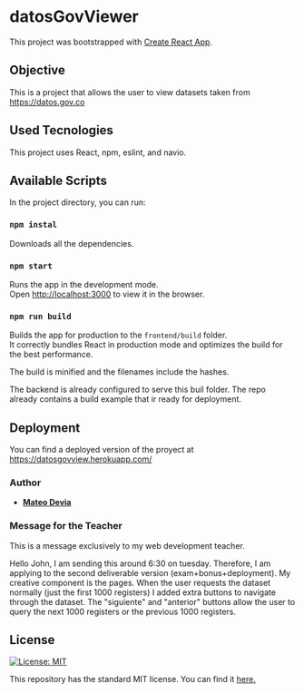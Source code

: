 # datosGovViewer

This project was bootstrapped with [Create React App](https://github.com/facebook/create-react-app).

## Objective

This is a project that allows the  user to view datasets taken from https://datos.gov.co

## Used Tecnologies

This project uses React, npm, eslint, and navio.

## Available Scripts

In the project directory, you can run:

### `npm instal`
Downloads all the dependencies.

### `npm start`

Runs the app in the development mode.<br>
Open [http://localhost:3000](http://localhost:3001) to view it in the browser.

### `npm run build`

Builds the app for production to the `frontend/build` folder.<br>
It correctly bundles React in production mode and optimizes the build for the best performance.

The build is minified and the filenames include the hashes.<br>


The backend is already configured to serve this buil folder.
The repo already contains a build example that ir ready for deployment.

## Deployment

You can find a deployed version of the proyect at https://datosgovview.herokuapp.com/


### Author

* [__Mateo Devia__](https://github.com/mateodevia)


### Message for the Teacher
This is a message exclusively to my web development teacher.

Hello John, I am sending this around 6:30 on tuesday. Therefore, I am applying to the second deliverable version (exam+bonus+deployment). My creative component is the pages. When the user requests the dataset normally (just the first 1000 registers) I added extra buttons to navigate through the dataset. The "siguiente" and "anterior" buttons allow the user to query the next 1000 registers or the previous 1000 registers.


## License
[![License: MIT](https://img.shields.io/badge/License-MIT-yellow.svg)](https://opensource.org/licenses/MIT)

This repository has the standard MIT license. You can find it [here.](https://github.com/mateodevia/datosGovViewer/blob/master/LICENSE)